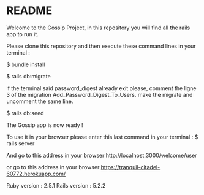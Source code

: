 
# README

Welcome to the Gossip Project, in this repository you will find all the rails app to run it.

Please clone this repository and then execute these command lines in your terminal :

$ bundle install

$ rails db:migrate


if the terminal said password_digest already exit please, comment the ligne 3 of the migration Add_Password_Digest_To_Users. make the migrate and uncomment the same line. 

$ rails db:seed

The Gossip app is now ready !

To use it in your browser please enter this last command in your terminal :
$ rails server

And go to this address in your browser http://localhost:3000/welcome/user

or go to this address in your browser https://tranquil-citadel-60772.herokuapp.com/



Ruby version : 2.5.1
Rails version : 5.2.2
